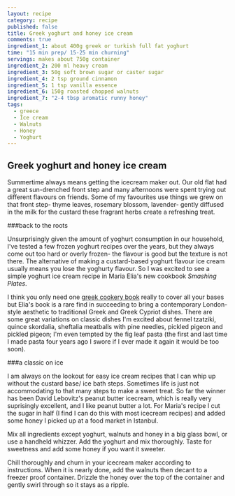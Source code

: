 ```yaml
---
layout: recipe
category: recipe
published: false
title: Greek yoghurt and honey ice cream
comments: true
ingredient_1: about 400g greek or turkish full fat yoghurt
time: "15 min prep/ 15-25 min churning"
servings: makes about 750g container
ingredient_2: 200 ml heavy cream
ingredient_3: 50g soft brown sugar or caster sugar
ingredient_4: 2 tsp ground cinnamon
ingredient_5: 1 tsp vanilla essence
ingredient_6: 150g roasted chopped walnuts
ingredient_7: "2-4 tbsp aromatic runny honey"
tags: 
  - greece
  - Ice cream
  - Walnuts
  - Honey
  - Yoghurt
---
```


## Greek yoghurt and honey ice cream

Summertime always means getting the icecream maker out. Our old flat had a great sun-drenched front step and many afternoons were spent trying out different flavours on friends. Some of my favourites use things we grew on that front step- thyme leaves, rosemary blossom, lavender- gently diffused in the milk for the custard these fragrant herbs create a refreshing treat.

###back to the roots

Unsurprisingly given the amount of yoghurt consumption in our household, I've tested a few frozen yoghurt recipes over the years, but they always come out too hard or overly frozen- the flavour is good but the texture is not there. The alternative of making a custard-based yoghurt flavour ice cream usually means you lose the yoghurty flavour. So I was excited to see a simple yoghurt ice cream recipe in Maria Elia's new cookbook *Smashing Plates*.

I think you only need one [greek cookery book](http://uk.phaidon.com/store/food-cook/vefas-kitchen-9780714849294/) really to cover all your bases but Elia's book is a rare find in succeeding to bring a contemporary London-style aesthetic to traditional Greek and Greek Cypriot dishes. There are some great variations on classic dishes I'm excited about fennel tzatziki, quince skordalia, sheftalia meatballs with pine needles, pickled pigeon and pickled pigeon; I'm even tempted by the fig leaf pasta (the first and last time I made pasta four years ago I swore if I ever made it again it would be too soon). 

###a classic on ice

I am always on the lookout for easy ice cream recipes that I can whip up without the custard base/ ice bath steps. Sometimes life is just not accommodating to that many steps to make a sweet treat. So far the winner has been David Lebovitz's peanut butter icecream, which is really very suprisingly excellent, and I like peanut butter a lot. For Maria's recipe I cut the sugar in half (I find I can do this with most icecream recipes) and added some honey I picked up at a food market in Istanbul.

Mix all ingredients except yoghurt, walnuts and honey in a big glass bowl, or use a handheld whizzer. Add the yoghurt and mix thoroughly. Taste for sweetness and add some honey if you want it sweeter. 

Chill thoroughly and churn in your icecream maker according to instructions. When it is nearly done, add the walnuts then decant to a freezer proof container. Drizzle the honey over the top of the container and gently swirl through so it stays as a ripple.
